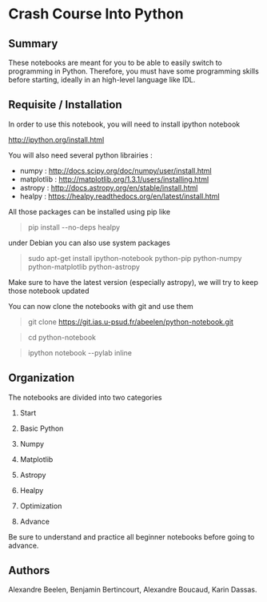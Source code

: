 Crash Course Into Python
========================

## Summary

These notebooks are meant for you to be able to easily switch to programming in Python. Therefore, you must have some programming skills before starting, ideally in an high-level language like IDL.

## Requisite / Installation

In order to use this notebook, you will need to install ipython notebook

http://ipython.org/install.html

You will also need several python librairies : 

- numpy      : http://docs.scipy.org/doc/numpy/user/install.html
- matplotlib : http://matplotlib.org/1.3.1/users/installing.html
- astropy    : http://docs.astropy.org/en/stable/install.html
- healpy     : https://healpy.readthedocs.org/en/latest/install.html

All those packages can be installed using pip like
> pip install --no-deps healpy

under Debian you can also use system packages 
> sudo apt-get install ipython-notebook python-pip python-numpy python-matplotlib python-astropy

Make sure to have the latest version (especially astropy), we will try to keep those notebook updated

You can now clone the notebooks with git and use them

> git clone https://git.ias.u-psud.fr/abeelen/python-notebook.git

> cd python-notebook

> ipython notebook --pylab inline


## Organization

The notebooks are divided into two categories

1. Start
  1. Basic Python
  2. Numpy
  3. Matplotlib
  4. Astropy
  5. Healpy
  6. Optimization

2. Advance

Be sure to understand and practice all beginner notebooks before going to advance.

## Authors

Alexandre Beelen, Benjamin Bertincourt, Alexandre Boucaud, Karin Dassas.